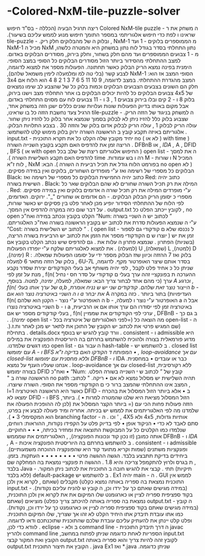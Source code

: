 # -Colored-NxM-tile-puzzle-solver
‫בס"ד‬
‫חיפוש‬ ‫‪-‬‬ ‫ריצה‬ ‫תרגיל‬
‫הבעיה‬
‫(הכללה‬ ‫‪Colored‬‬ ‫‪NxM-tile‬‬ ‫‪puzzle‬‬ ‫‪-‬‬ ‫ה‬ ‫משחק‬ ‫את‬ ‫ר‬ ‫ו‬ ‫לפת‬ ‫כדי‬ ‫חיפוש‬ ‫אלגוריתמי‬ ‫במספר‬ ‫התומך‬ ‫חיפוש‬ ‫מנוע‬ ‫לממש‬ ‫עליכם‬
‫בשיעור)‪.‬‬ ‫שראינו‬ ‫‪tile-puzzle‬‬ ‫‪-‬‬ ‫ה‬ ‫של‬
‫מהבלוקים‬ ‫חלק‬ ‫ריק‪.‬‬ ‫ובלוק‬ ‫‪,‬‬ ‫‪NxM-1‬‬ ‫ועד‬ ‫‪1‬‬ ‫‪-‬‬ ‫מ‬ ‫הממוספרים‬ ‫בלוקים‬ ‫‪NxM-1‬‬ ‫מכיל‬ ‫ה‬ ‫‪NxM‬‬ ‫בגודל‬ ‫לוח‬ ‫נתון‬ ‫במשחק‬
‫היא‬ ‫והמטרה‬ ‫כלשהו‪,‬‬ ‫נתון‬ ‫התחלתי‬ ‫בסדר‬ ‫מסודרים‬ ‫הבלוקים‬ ‫באדום‪.‬‬ ‫וחלק‬ ‫בירוק‪,‬‬ ‫מהם‬ ‫חלק‬ ‫בשחור‪,‬‬ ‫צבועים‬ ‫הממוספרים‬
‫ועד‬ ‫‪1‬‬ ‫‪-‬‬ ‫מ‬ ‫מסודרים‬ ‫הבלוקים‬ ‫כל‬ ‫הסופי‬ ‫במצב‬ ‫הסופי‪.‬‬ ‫למצב‬ ‫ההתחלתי‬ ‫מהסידור‬ ‫ביותר‬ ‫הזול‬ ‫הפעולות‬ ‫מספר‬ ‫את‬ ‫למצוא‬
‫לדוגמה‪,‬‬ ‫תחתונה‪.‬‬ ‫הימנית‬ ‫בפינה‬ ‫נמצא‬ ‫הריק‬ ‫הבלוק‬ ‫כאשר‬ ‫שלהם)‪,‬‬ ‫לצבע‬ ‫קשר‬ ‫(בלי‬ ‫טה‬ ‫למ‬ ‫ומלמעלה‬ ‫לימין‬ ‫משמאל‬ ‫‪NxM-1‬‬
‫הוא‪:‬‬ ‫הסופי‬ ‫המצב‬ ‫אז‬ ‫‪3x4‬‬ ‫הוא‬ ‫הלוח‬ ‫אם‬
‫‪4‬‬
‫‪8‬‬
‫‪2‬‬ ‫‪1‬‬
‫‪3‬‬
‫‪7‬‬ ‫‪6‬‬ ‫‪5‬‬
‫‪11‬‬ ‫‪10‬‬ ‫‪9‬‬
‫במצב‬ ‫לדוגמה‪,‬‬ ‫ההתחלתי‪.‬‬ ‫המצב‬ ‫מהגדרת‬ ‫חלק‬ ‫הם‬ ‫השונים‬ ‫בצבעים‬ ‫הצבועים‬ ‫הבלוקים‬ ‫וכמות‬ ‫בלוק‬ ‫כל‬ ‫של‬ ‫שהצבע‬ ‫לב‬ ‫שימו‬
‫נמצאים‬ ‫הבלוקים‬ ‫בו‬ ‫אחר‬ ‫התחלתי‬ ‫מצב‬ ‫וישנו‬ ‫בירוק‪,‬‬ ‫צבועים‬ ‫הבלוקים‬ ‫כל‬ ‫להיות‬ ‫יכולים‬ ‫‪4x5‬‬ ‫של‬ ‫לוח‬ ‫עם‬ ‫מסוים‬ ‫התחלתי‬
‫באדום‪.‬‬ ‫צבועים‬ ‫‪11‬‬ ‫‪-‬‬ ‫ו‬ ‫‪3‬‬ ‫‪,‬‬ ‫‪1‬‬ ‫קים‬ ‫ובלו‬ ‫בירוק‬ ‫צבועים‬ ‫‪2‬‬ ‫‪-‬‬ ‫ו‬ ‫‪8‬‬ ‫בלוק‬ ‫אבל‬ ‫מקום‬ ‫באותו‬ ‫בדיוק‬
‫הפעולות‬
‫שונות‬ ‫ועלויות‬ ‫שונים‬ ‫כללים‬ ‫ישנן‬ ‫הזה‬ ‫במשחק‬ ‫אחד‪,‬‬ ‫צעד‬ ‫נחשבת‬ ‫הזזה‬ ‫כל‬ ‫בו‬ ‫שראינו‪,‬‬ ‫הרגיל‬ ‫‪tile-puzzle‬‬ ‫‪-‬‬ ‫ה‬ ‫למשחק‬ ‫בניגוד‬
‫של‬ ‫הזזה‬ ‫הריק‪.‬‬ ‫לבלוק‬ ‫בסמוך‬ ‫שנמצא‬ ‫אחר‬ ‫בלוק‬ ‫כל‬ ‫להזיז‬ ‫ניתן‬ ‫שחור‪.‬‬ ‫שצבוע‬ ‫בלוק‬ ‫כלל‬ ‫להזיז‬ ‫ניתן‬ ‫לא‬ ‫הבלוק‪.‬‬ ‫בצבע‬ ‫התלויות‬
‫‪.‬‬ ‫‪30‬‬ ‫עולה‬ ‫הריק‬ ‫לבלוק‬ ‫אדום‬ ‫בלוק‬ ‫של‬ ‫והזזה‬ ‫‪,‬‬ ‫‪1‬‬ ‫עולה‬ ‫הריק‬ ‫לבלוק‬ ‫ירוק‬ ‫בלוק‬
‫מימוש‬
‫קלט‬
‫להשתמש‪:‬‬ ‫אלגוריתם‬ ‫באיזה‬ ‫תקבע‬ ‫קובץ‬ ‫ב‬ ‫הראשונה‬ ‫השורה‬ ‫‪.‬‬ ‫‪input.txt‬‬ ‫‪-‬‬ ‫יחיד‬ ‫מקובץ‬ ‫שלה‬ ‫הקלט‬ ‫כל‬ ‫את‬ ‫תקרא‬ ‫התוכנית‬
‫‪no‬‬ ‫(‬ ‫לא‬ ‫או‬ ‫)‬ ‫‪with‬‬ ‫‪time‬‬ ‫(‬ ‫הריצה‬ ‫זמן‬ ‫את‬ ‫להדפיס‬ ‫האם‬ ‫תקבע‬ ‫בקובץ‬ ‫השנייה‬ ‫השורה‬ ‫‪.‬‬ ‫‪DFBnB‬‬ ‫או‬ ‫‪,‬‬ ‫*‪IDA‬‬ ‫‪,‬‬ ‫*‪A‬‬ ‫‪,‬‬ ‫‪DFID‬‬ ‫‪,‬‬ ‫‪BFS‬‬
‫או‬ ‫)‬ ‫‪with‬‬ ‫‪open‬‬ ‫(‬ ‫החיפוש‬ ‫אלגוריתם‬ ‫ריצת‬ ‫של‬ ‫שלב‬ ‫בכל‬ ‫‪open‬‬ ‫‪list‬‬ ‫‪-‬‬ ‫ה‬ ‫את‬ ‫למסך‬ ‫להדפיס‬ ‫האם‬ ‫תקבע‬ ‫השלישית‬ ‫השורה‬ ‫)‪.‬‬ ‫‪time‬‬
‫רה‬ ‫ו‬ ‫בש‬ ‫עמודות‪.‬‬ ‫‪M‬‬ ‫‪-‬‬ ‫ו‬ ‫שורות‬ ‫‪N‬‬ ‫המכיל‬ ‫לוח‬ ‫ז"א‬ ‫‪,‬‬ ‫‪NxM‬‬ ‫הבא‪:‬‬ ‫בפורמט‬ ‫הלוח‬ ‫גודל‬ ‫את‬ ‫תכיל‬ ‫רביעית‬ ‫ה‬ ‫השורה‬ ‫)‪.‬‬ ‫‪no‬‬ ‫‪open‬‬ ‫(‬ ‫לא‬
‫בלוקים‬ ‫ואין‬ ‫במידה‬ ‫פסיקים‪.‬‬ ‫ע"י‬ ‫מופרדים‬ ‫השחורים‪,‬‬ ‫הבלוקים‬ ‫כל‬ ‫מספרי‬ ‫של‬ ‫רשימה‬ ‫ואז‬ ‫‪Black:‬‬ ‫כתוב‬ ‫יהיה‬ ‫החמישית‬
‫הבלוקים‬ ‫כל‬ ‫מספרי‬ ‫של‬ ‫רשימה‬ ‫ואז‬ ‫‪Red:‬‬ ‫כתוב‬ ‫יהיה‬ ‫השישית‬ ‫בשורה‬ ‫‪.‬‬ ‫‪Black:‬‬ ‫המילה‬ ‫את‬ ‫רק‬ ‫תכיל‬ ‫השורה‬ ‫שחורים‬
‫לא‬ ‫שהם‬ ‫הבלוקים‬ ‫שאר‬ ‫כל‬ ‫‪.‬‬ ‫‪Red:‬‬ ‫המילה‬ ‫את‬ ‫רק‬ ‫תכיל‬ ‫שורה‬ ‫ה‬ ‫אדומים‬ ‫בלוקים‬ ‫ואין‬ ‫במידה‬ ‫פסיקים‪.‬‬ ‫ע"י‬ ‫מופרדים‬ ‫האדומים‪,‬‬
‫ירוקים‪.‬‬ ‫הם‬ ‫אדומים‬ ‫או‬ ‫שחורים‬
‫"_"‪.‬‬ ‫‪-‬‬ ‫כ‬ ‫יסומן‬ ‫הריק‬ ‫הבלוק‬ ‫הבלוקים‪.‬‬ ‫מספרי‬ ‫בין‬ ‫פסיקים‬ ‫יש‬ ‫כאשר‬ ‫שורות‪,‬‬ ‫לפי‬ ‫הלוח‬ ‫של‬ ‫ההתחלתי‬ ‫הסידור‬ ‫יופיע‬ ‫מכן‬ ‫לאחר‬
‫פלט‬
‫המסך‪.‬‬ ‫על‬ ‫דבר‬ ‫שום‬ ‫כזה‬ ‫במקרה‬ ‫להדפיס‬ ‫אין‬ ‫‪.‬‬ ‫‪output.txt‬‬ ‫לקובץ‬ ‫ייכתב‬ ‫הפלט‬ ‫כל‬ ‫‪,‬‬ ‫‪no‬‬ ‫‪open‬‬ ‫הקלט‬ ‫בקובץ‬ ‫ונכתב‬ ‫במידה‬
‫ואח"כ‬ ‫‪“Num:‬‬ ‫”‬ ‫לכתוב‬ ‫יש‬ ‫ה‬ ‫השניי‬ ‫בשורה‬ ‫האלגוריתם‪.‬‬ ‫ע"י‬ ‫ה‬ ‫שנמצא‬ ‫הפעולות‬ ‫סדרת‬ ‫את‬ ‫לכתוב‬ ‫יש‬ ‫בקובץ‬ ‫הראשונה‬ ‫בשורה‬
‫ואח"כ‬ ‫‪“Cost:‬‬ ‫“‬ ‫לכתוב‬ ‫יש‬ ‫השלישית‬ ‫בשורה‬ ‫‪.‬‬ ‫)‬ ‫‪open‬‬ ‫‪list‬‬ ‫‪-‬‬ ‫ל‬ ‫נכנסו‬ ‫שלא‬ ‫ם‬ ‫קודקודי‬ ‫גם‬ ‫לספור‬ ‫יש‬ ‫(‬ ‫יוצרו‬ ‫ש‬ ‫ם‬ ‫הקודקודי‬ ‫מספר‬ ‫את‬
‫הזמן‬ ‫את‬ ‫לכתוב‬ ‫יש‬ ‫הרביעית‬ ‫בשורה‬ ‫הריצה‪,‬‬ ‫זמן‬ ‫את‬ ‫גם‬ ‫להדפיס‬ ‫שיש‬ ‫נכתב‬ ‫הקלט‬ ‫בקובץ‬ ‫אם‬ ‫‪.‬‬ ‫שנמצא‬ ‫פתרון‬ ‫ה‬ ‫עלות‬ ‫את‬
‫‪.‬‬ ‫(בשניות)‬ ‫הפתרון‬ ‫את‬ ‫למצוא‬ ‫לאלגוריתם‬ ‫שלקח‬
‫ע"י‬ ‫יופרדו‬ ‫הפעולות‬ ‫‪.‬‬ ‫(למעלה)‬ ‫‪U‬‬ ‫(שמאלה)‪,‬‬ ‫‪L‬‬ ‫(למטה)‪,‬‬ ‫‪D‬‬ ‫(ימינה)‪,‬‬ ‫‪R‬‬ ‫‪:‬‬ ‫ההזזה‬ ‫וכיוון‬ ‫שזז‬ ‫הבלוק‬ ‫מספר‬ ‫ידי‬ ‫על‬ ‫יסומנו‬ ‫הפעולות‬
‫שמאלה‪.‬‬ ‫‪7‬‬ ‫בלוק‬ ‫ואז‬ ‫למעלה‬ ‫‪6‬‬ ‫בלוק‬ ‫של‬ ‫הזזה‬ ‫מתאר‬ ‫‪,‬‬ ‫‪6U-7L‬‬ ‫לדוגמה‪,‬‬ ‫מקף‪.‬‬
‫בסדר‬ ‫אותם‬ ‫שיצר‬ ‫האופרטור‬ ‫לפי‬ ‫יהיה‬ ‫משותף‬ ‫אב‬ ‫בעלי‬ ‫הקודקודים‬ ‫יצירת‬ ‫שסדר‬ ‫נקבע‬ ‫‪,‬‬ ‫שניתן‬ ‫כל‬ ‫כ‬ ‫אחיד‬ ‫פלט‬ ‫לקבל‬ ‫מנת‬ ‫על‬
‫זמן‬ ‫לפי‬ ‫‪,‬‬ ‫)‪f(n‬‬ ‫ההערכה‬ ‫ת‬ ‫בפונקציי‬ ‫זהה‬ ‫ערך‬ ‫בעלי‬ ‫ם‬ ‫קודקודי‬ ‫על‬ ‫סדר‬ ‫חס‬ ‫י‬ ‫נחיל‬ ‫בנוסף‪,‬‬ ‫למטה‪.‬‬ ‫ימינה‪,‬‬ ‫למעלה‪,‬‬ ‫שמאלה‪,‬‬ ‫הבא‪:‬‬
‫ערך‬ ‫(כי‬ ‫מהם‬ ‫אחד‬ ‫לבחור‬ ‫צריך‬ ‫*‪A‬‬ ‫וכרגע‬ ‫‪,‬‬ ‫)‪f(n‬‬ ‫של‬ ‫ערך‬ ‫אותו‬ ‫בעלי‬ ‫‪a,b‬‬ ‫קודקודים‬ ‫שני‬ ‫יש‬ ‫ש‬ ‫נניח‬ ‫אומרת‪,‬‬ ‫זאת‬ ‫שלהם‪.‬‬ ‫הייצור‬
‫נוצר‬ ‫‪b‬‬ ‫‪-‬‬ ‫ו‬ ‫ה‬ ‫השניי‬ ‫באיטרציה‬ ‫נוצר‬ ‫הוא‬ ‫אם‬ ‫‪a‬‬ ‫את‬ ‫יבחר‬ ‫*‪A‬‬ ‫כזה‬ ‫במקרה‬ ‫‪.‬‬ ‫העדיפויות)‬ ‫בתור‬ ‫ביותר‬ ‫הקטן‬ ‫הוא‬ ‫שלהם‬ ‫)‪f(n‬‬ ‫‪-‬‬ ‫ה‬
‫האופרטור‬ ‫ע"י‬ ‫נוצר‬ ‫‪b‬‬ ‫‪-‬‬ ‫ו‬ ‫למעלה‪,‬‬ ‫האופרטור‬ ‫ע"י‬ ‫נוצר‬ ‫‪a‬‬ ‫אבל‬ ‫ה‬ ‫השניי‬ ‫באיטרציה‬ ‫נוצרו‬ ‫‪b‬‬ ‫‪-‬‬ ‫ו‬ ‫‪a‬‬ ‫אם‬ ‫או‬ ‫הרביעית‪,‬‬ ‫באיטרציה‬
‫זמן‬ ‫לפי‬ ‫יסודרו‬ ‫הם‬ ‫ערך‬ ‫אותו‬ ‫בעלי‬ ‫קודקודים‬ ‫מספר‬ ‫יש‬ ‫אם‬ ‫‪,‬‬ ‫)‪f(n‬‬ ‫ערכי‬ ‫לפי‬ ‫הקודקודים‬ ‫את‬ ‫שממיין‬ ‫‪,‬‬ ‫‪DFBnB‬‬ ‫‪-‬‬ ‫ב‬ ‫גם‬ ‫כך‬ ‫‪.‬‬ ‫ימינה‬‫)‪.‬‬ ‫‪open‬‬ ‫‪list‬‬ ‫‪-‬‬ ‫מה‬ ‫הוצאה‬ ‫כל‬ ‫(=לפני‬ ‫האלגוריתם‬ ‫של‬ ‫איטרציה‬ ‫בכל‬ ‫‪open-list‬‬ ‫‪-‬‬ ‫ה‬ ‫של‬ ‫התוכן‬ ‫את‬
‫לתאר‬ ‫יש‬ ‫מכן‬ ‫לאחר‬ ‫ות‪.‬ז‪.).‬‬ ‫(שם‬ ‫המגיש‬ ‫פרטי‬ ‫את‬ ‫לכתוב‬ ‫יש‬ ‫הקובץ‬ ‫בתחילת‬ ‫‪.‬‬ ‫‪details.docx‬‬ ‫וורד‬ ‫קובץ‬ ‫להגיש‬ ‫יש‬ ‫בנוסף‬
‫‪.‬‬ ‫‪consistent‬‬ ‫‪-‬‬ ‫ו‬ ‫‪admissible‬‬ ‫היא‬ ‫מדוע‬ ‫פורמאלית‬ ‫בצורה‬ ‫ולהוכיח‬ ‫להשתמש‬ ‫בחרתם‬ ‫בה‬ ‫היוריסטית‬ ‫הפונקציה‬ ‫את‬ ‫במילים‬
‫דגשים‬
‫שלמדנו‪.‬‬ ‫כמו‬ ‫‪open‬‬ ‫‪list‬‬ ‫‪-‬‬ ‫ה‬ ‫עבור‬ ‫גם‬ ‫‪hash-table‬‬ ‫‪-‬‬ ‫ב‬ ‫להשתמש‬ ‫יש‬ ‫‪.‬‬ ‫‪closed‬‬ ‫‪list‬‬ ‫עם‬ ‫ימומשו‬ ‫*‪A‬‬ ‫‪-‬‬ ‫ו‬ ‫‪BFS‬‬ ‫•‬
‫המפותח‬ ‫ד‬ ‫הקודקו‬ ‫האם‬ ‫בדיקה‬ ‫ז"א‬ ‫‪,‬‬ ‫‪loop-avoidance‬‬ ‫עם‬ ‫אך‬ ‫‪closed-list‬‬ ‫וללא‬ ‫מחסנית‬ ‫עם‬ ‫ימומשו‬ ‫‪DFBnB‬‬ ‫‪-‬‬ ‫ו‬ ‫*‪IDA‬‬ ‫•‬
‫במחסנית‪.‬‬ ‫כבר‬ ‫או‬ ‫עובדים‬ ‫אנחנו‬ ‫שעליו‬ ‫הענף‬ ‫על‬ ‫נמצא‬
‫‪.‬‬ ‫‪loop-avoidance‬‬ ‫עם‬ ‫אך‬ ‫‪closed-list‬‬ ‫ללא‬ ‫רקורסיבית‪,‬‬ ‫בצורה‬ ‫ימומש‬ ‫‪DFID‬‬ ‫•‬
‫ואח"כ‬ ‫‪“Num:‬‬ ‫”‬ ‫לכתוב‬ ‫ש‬ ‫י‬ ‫השנייה‬ ‫בשורה‬ ‫הפלט‪.‬‬ ‫קובץ‬ ‫של‬ ‫הראשונה‬ ‫שורה‬ ‫ב‬ ‫"‬ ‫‪no‬‬ ‫‪path‬‬ ‫"‬ ‫לכתוב‪:‬‬ ‫יש‬ ‫מסלול‬ ‫נמצא‬ ‫לא‬ ‫אם‬ ‫•‬
‫ריקה‪.‬‬ ‫תהיה‬ ‫השלישית‬ ‫השורה‬ ‫שיוצרו‪.‬‬ ‫ם‬ ‫הקודקודי‬ ‫מספר‬ ‫את‬
‫הסופי‪.‬‬ ‫המצב‬ ‫אינו‬ ‫ההתחלתי‬ ‫שהמצב‬ ‫ברור‬ ‫כי‬ ‫‪,‬‬ ‫‪l=1‬‬ ‫כאשר‬ ‫היא‬ ‫הראשונה‬ ‫האיטרציה‬ ‫‪DFID‬‬ ‫‪-‬‬ ‫ב‬ ‫•‬
‫אלא‬ ‫ביותר‬ ‫הזול‬ ‫המסלול‬ ‫את‬ ‫בהכרח‬ ‫ימצאו‬ ‫לא‬ ‫‪DFID‬‬ ‫‪-‬‬ ‫ו‬ ‫‪BFS‬‬ ‫ביותר‪,‬‬ ‫הזול‬ ‫המסלול‬ ‫מציאת‬ ‫היא‬ ‫שלנו‬ ‫שהמטרה‬ ‫למרות‬ ‫•‬
‫)‪.‬‬ ‫הזזה‬ ‫פעולות‬ ‫פחות‬ ‫הכי‬ ‫עם‬ ‫(=‬ ‫ביותר‬ ‫הקצר‬ ‫המסלול‬ ‫את‬
‫(לכן‬ ‫לה‬ ‫ההופכית‬ ‫הפעולה‬ ‫את‬ ‫אחריה‬ ‫ומיד‬ ‫פעולה‬ ‫לבצע‬ ‫אין‬ ‫בפרט‪,‬‬ ‫בכיתה‪.‬‬ ‫שלמדנו‬ ‫מה‬ ‫לפי‬ ‫האלגוריתמים‬ ‫את‬ ‫לממש‬ ‫יש‬ ‫•‬
‫)‪.‬‬ ‫‪3‬‬ ‫הוא‬ ‫המקסימלי‬ ‫‪branching‬‬ ‫‪factor‬‬ ‫‪-‬‬ ‫ה‬
‫‪.‬‬ ‫'‬ ‫וכו‬ ‫‪,‬‬ ‫‪4X5‬‬ ‫ולא‬ ‫‪4x5‬‬ ‫גדולות‪,‬‬ ‫אותיות‬ ‫רווחים‪,‬‬ ‫ההוראות‪:‬‬ ‫לפי‬ ‫בדיוק‬ ‫פלט‬ ‫על‬ ‫הקפידו‬ ‫נקודות‪,‬‬ ‫סתם‬ ‫לאבד‬ ‫לא‬ ‫כדי‬ ‫•‬
‫הניקוד‬ ‫אופן‬
‫•‬
‫•‬
‫•‬
‫•‬
‫החוקיים‪.‬‬ ‫הקלטים‬ ‫כל‬ ‫על‬ ‫המבוקשת‬ ‫התוצאה‬ ‫את‬ ‫ומחזיר‬ ‫בכיתה‪,‬‬ ‫שנלמדו‬ ‫כמו‬ ‫האלגוריתמים‬ ‫את‬ ‫שמממש‬ ‫‪,‬‬ ‫נכון‬ ‫קוד‬
‫ונכונות‬ ‫הפונקציה)‪,‬‬ ‫אותה‬ ‫כמובן‬ ‫(זו‬ ‫‪DFBnB‬‬ ‫‪-‬‬ ‫ו‬ ‫*‪IDA‬‬ ‫‪,‬‬ ‫*‪A‬‬ ‫‪-‬‬ ‫ב‬ ‫להשתמש‬ ‫בחרתם‬ ‫בה‬ ‫היוריסטית‬ ‫הפונקציה‬ ‫איכות‬
‫‪.‬‬ ‫‪consistent‬‬ ‫‪-‬‬ ‫ו‬ ‫‪admissible‬‬ ‫היא‬ ‫שהפונקציה‬ ‫ההוכחה‬
‫משמעותיים)‪.‬‬ ‫ופונקציות‬ ‫משתנים‬ ‫(שמות‬ ‫וקריא‬ ‫מתועד‬ ‫קוד‬
‫בזמן‪.‬‬ ‫הגשה‬
‫ההגשה‬ ‫פרטי‬
‫•‬
‫•‬
‫•‬
‫•‬
‫•‬
‫•‬
‫•‬
‫•‬
‫העתקות‪.‬‬ ‫בדיקת‬ ‫תתבצע‬ ‫בלבד‪.‬‬ ‫ביחידים‬ ‫ההגשה‬
‫ת‬ ‫פונקציי‬ ‫נמצאת‬ ‫בה‬ ‫המחלקה‬ ‫שם‬ ‫‪.‬‬ ‫‪1.8‬‬ ‫ת‬ ‫בגרס‬ ‫ולרוץ‬ ‫להתקמפל‬ ‫צריכה‬ ‫והיא‬ ‫‪,‬‬ ‫בלבד‬ ‫‪Java‬‬ ‫‪-‬‬ ‫ב‬ ‫התוכנית‬ ‫את‬ ‫לכתוב‬ ‫ניתן‬
‫המקור‪.‬‬ ‫קבצי‬ ‫את‬ ‫להגיש‬ ‫חובה‬ ‫‪.‬‬ ‫תיקיות)‬ ‫תתי‬ ‫(ללא‬ ‫בלבד‬ ‫‪default-package‬‬ ‫ב‬ ‫להשתמש‬ ‫יש‬ ‫‪.‬‬ ‫‪Ex1‬‬ ‫יהיה‬ ‫‪main‬‬ ‫‪-‬‬ ‫ה‬
‫‪.‬‬ ‫‪GUI‬‬ ‫לממש‬ ‫אין‬
‫לקרוא‬ ‫אין‬ ‫ולכן‬ ‫‪,‬‬ ‫התוכנית‬ ‫נמצאת‬ ‫בה‬ ‫ספריה‬ ‫באותה‬ ‫נמצא‬ ‫כקלט)‬ ‫מקבלים‬ ‫(שאתם‬ ‫‪input.txt‬‬ ‫‪-‬‬ ‫ה‬ ‫קובץ‬ ‫ש‬ ‫להניח‬ ‫עליכם‬
‫נקודות)‪.‬‬ ‫כך‬ ‫על‬ ‫ירדו‬ ‫וכן‪,‬‬ ‫(במידה‬ ‫מגישים‬ ‫שאתם‬ ‫בקוד‬ ‫ספציפית‬ ‫ספריה‬ ‫לציין‬ ‫או‬ ‫כארגומנט‬ ‫שלו‬ ‫המיקום‬ ‫את‬
‫את‬ ‫לקרוא‬ ‫אין‬ ‫ולכן‬ ‫התוכנית‪,‬‬ ‫נמצאת‬ ‫בה‬ ‫ספריה‬ ‫באותה‬ ‫להיכתב‬ ‫צריך‬ ‫כפלט)‬ ‫מוציאים‬ ‫(שאתם‬ ‫‪output.txt‬‬ ‫‪-‬‬ ‫ה‬ ‫קובץ‬
‫נקודות)‪.‬‬ ‫כך‬ ‫על‬ ‫ירדו‬ ‫וכן‪,‬‬ ‫(במידה‬ ‫מגישים‬ ‫שאתם‬ ‫בקוד‬ ‫ספציפית‬ ‫ספריה‬ ‫לציין‬ ‫או‬ ‫כארגומנט‬ ‫שלו‬ ‫המיקום‬
‫התוכנית‪.‬‬ ‫תיבדק‬ ‫אתו‬ ‫היחיד‬ ‫הקלט‬ ‫לא‬ ‫זהו‬ ‫אך‬ ‫שצריך‪,‬‬ ‫כמו‬ ‫אתו‬ ‫עובדת‬ ‫שתוכנתכם‬ ‫ודאו‬ ‫לדוגמה‪.‬‬ ‫ופלט‬ ‫קלט‬ ‫יינתן‬
‫את‬ ‫להעתיק‬ ‫עליכם‬ ‫עובדת‬ ‫שלכם‬ ‫שהתוכנית‬ ‫לוודא‬ ‫כדי‬ ‫לכן‪,‬‬ ‫‪.‬‬ ‫‪eclipse‬‬ ‫‪-‬‬ ‫ב‬ ‫ולא‬ ‫‪command‬‬ ‫‪line‬‬ ‫‪-‬‬ ‫ה‬ ‫דרך‬ ‫תיבדק‬ ‫התוכנית‬
‫‪javac‬‬ ‫ולהריץ‬ ‫‪command‬‬ ‫‪line‬‬ ‫לפתוח‬ ‫במחשב‪,‬‬ ‫הספריות‬ ‫לאחת‬ ‫כדוגמה‬ ‫שניתן‬ ‫‪input.txt‬‬ ‫הקובץ‬ ‫ואת‬ ‫המקור‬ ‫קבצי‬
‫‪output.txt‬‬ ‫לקובץ‬ ‫זהה‬ ‫להיות‬ ‫צריך‬ ‫והוא‬ ‫ספריה‬ ‫באותה‬ ‫‪output.txt‬‬ ‫הקובץ‬ ‫את‬ ‫תיצור‬ ‫התוכנית‬ ‫‪.‬‬ ‫‪java‬‬ ‫‪Ex1‬‬ ‫ואז‬ ‫‪*.java‬‬
‫כדוגמה‪.‬‬ ‫שניתן‬
